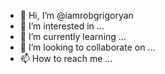 - 👋 Hi, I’m @iamrobgrigoryan
- 👀 I’m interested in ...
- 🌱 I’m currently learning ...
- 💞️ I’m looking to collaborate on ...
- 📫 How to reach me ...

<!---
iamrobgrigoryan/iamrobgrigoryan is a ✨ special ✨ repository because its `README.md` (this file) appears on your GitHub profile.
You can click the Preview link to take a look at your changes.
--->
